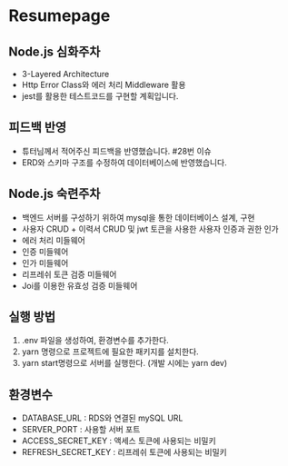 # Resumepage

## Node.js 심화주차
-  3-Layered Architecture
-  Http Error Class와 에러 처리 Middleware 활용
-  jest를 활용한 테스트코드를 구현할 계획입니다. 

## 피드백 반영
- 튜터님께서 적어주신 피드백을 반영했습니다. #28번 이슈
- ERD와 스키마 구조를 수정하여 데이터베이스에 반영했습니다.


## Node.js 숙련주차
- 백엔드 서버를 구성하기 위하여 mysql을 통한 데이터베이스 설계, 구현   
- 사용자 CRUD + 이력서 CRUD 및 jwt 토큰을 사용한 사용자 인증과 권한 인가   
- 에러 처리 미들웨어
- 인증 미들웨어
- 인가 미들웨어
- 리프레쉬 토큰 검증 미들웨어
- Joi를 이용한 유효성 검증 미들웨어 

## 실행 방법
1. .env 파일을 생성하여, 환경변수를 추가한다.   
2. yarn 명령으로 프로젝트에 필요한 패키지를 설치한다.   
3. yarn start명령으로 서버를 실행한다. (개발 시에는 yarn dev)   

## 환경변수   
- DATABASE_URL : RDS와 연결된 mySQL URL
- SERVER_PORT : 사용할 서버 포트
- ACCESS_SECRET_KEY : 액세스 토큰에 사용되는 비밀키
- REFRESH_SECRET_KEY : 리프레쉬 토큰에 사용되는 비밀키
